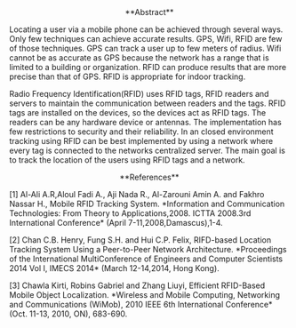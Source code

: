 <center> **Abstract** </center>
<p>Locating a user via a mobile phone can be achieved through several ways. Only few techniques can achieve accurate results. GPS, Wifi, RFID are few of those techniques. GPS can track a user up to few meters of radius. Wifi cannot be as accurate as GPS because the network has a range that is limited to a building or organization. RFID can produce results that are more precise than that of GPS. RFID is appropriate for indoor tracking. </p>
<p>Radio Frequency Identification(RFID) uses RFID tags, RFID readers and servers to maintain the communication between readers and the tags. RFID tags are installed on the devices, so the devices act as RFID tags. The readers can be any hardware device or antennas. The implementation has few restrictions to security and their reliability. In an closed environment tracking using RFID can be best implemented by using a network where every tag is connected to the networks centralized server. The main goal is to track the location of the users using RFID tags and a network. </p> 

<center> **References** </center>
<p>[1] Al-Ali A.R,Aloul Fadi A., Aji Nada R., Al-Zarouni Amin A. and Fakhro Nassar H., Mobile RFID Tracking System.
	*Information and Communication Technologies: From Theory to Applications,2008. ICTTA 2008.3rd International Conference* (April 7-11,2008,Damascus),1-4.</p>
<p>[2] Chan C.B. Henry, Fung S.H. and Hui C.P. Felix, RIFD-based Location Tracking System Using a Peer-to-Peer Network 	Architecture. *Proceedings of the 	International 	MultiConference of Engineers and Computer Scientists 2014 Vol I, 	IMECS 2014* (March 12-14,2014, Hong Kong).</p>
<p>[3] Chawla Kirti, Robins Gabriel and Zhang Liuyi, Efficient RFID-Based Mobile Object Localization. *Wireless and Mobile 	Computing, Networking and Communications	(WiMob), 2010 IEEE 6th International Conference* (Oct. 11-13, 2010, ON), 	683-690.</p>
